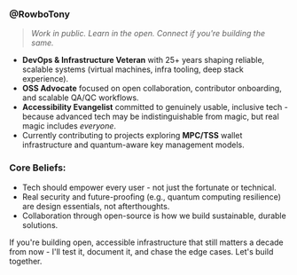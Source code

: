 ### @RowboTony

> *Work in public. Learn in the open. Connect if you're building the same.*  

- **DevOps & Infrastructure Veteran** with 25+ years shaping reliable, scalable systems (virtual machines, infra tooling, deep stack experience).
- **OSS Advocate** focused on open collaboration, contributor onboarding, and scalable QA/QC workflows.
- **Accessibility Evangelist** committed to genuinely usable, inclusive tech - because advanced tech may be indistinguishable from magic, but real magic includes *everyone*.
- Currently contributing to projects exploring **MPC/TSS** wallet infrastructure and quantum-aware key management models.

### Core Beliefs:
- Tech should empower every user - not just the fortunate or technical.
- Real security and future-proofing (e.g., quantum computing resilience) are design essentials, not afterthoughts.
- Collaboration through open-source is how we build sustainable, durable solutions.

If you're building open, accessible infrastructure that still matters a decade from now - I'll test it, document it, and chase the edge cases. Let's build together.
